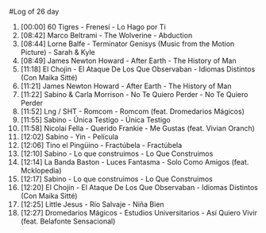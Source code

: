 #Log of 26 day

1. [00:00] 60 Tigres - Frenesí - Lo Hago por Ti
1. [08:42] Marco Beltrami - The Wolverine - Abduction
1. [08:44] Lorne Balfe - Terminator Genisys (Music from the Motion Picture) - Sarah & Kyle
1. [08:49] James Newton Howard - After Earth - The History of Man
1. [11:18] El Chojin - El Ataque De Los Que Observaban - Idiomas Distintos (Con Maika Sitté)
1. [11:21] James Newton Howard - After Earth - The History of Man
1. [11:22] Sabino & Carla Morrison - No Te Quiero Perder - No Te Quiero Perder
1. [11:52] Lng / SHT - Romcom - Romcom (feat. Dromedarios Mágicos)
1. [11:55] Sabino - Única Testigo - Única Testigo
1. [11:58] Nicolai Fella - Querido Frankie - Me Gustas (feat. Vivian Oranch)
1. [12:02] Sabino - Yin - Película
1. [12:06] Tino el Pingüino - Fractúbela - Fractúbela
1. [12:10] Sabino - Lo que construimos - Lo Que Construimos
1. [12:14] La Banda Baston - Luces Fantasma - Solo Como Amigos (feat. Mcklopedia)
1. [12:17] Sabino - Lo que construimos - Lo Que Construimos
1. [12:20] El Chojin - El Ataque De Los Que Observaban - Idiomas Distintos (Con Maika Sitté)
1. [12:25] Little Jesus - Río Salvaje - Niña Bien
1. [12:27] Dromedarios Mágicos - Estudios Universitarios - Así Quiero Vivir (feat. Belafonte Sensacional)
